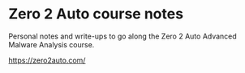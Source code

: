# Zero 2 Auto course notes

Personal notes and write-ups to go along the Zero 2 Auto Advanced Malware Analysis course.

https://zero2auto.com/
